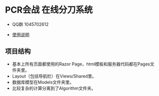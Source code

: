 # PCR会战 在线分刀系统

* QQ群 1045702612

* [使用说明](https://github.com/acaly/PcrBattleChannel/wiki/%E4%BD%BF%E7%94%A8%E8%AF%B4%E6%98%8E)

项目结构
----
* 基本上所有页面都使用的Razor Page，html模板和服务器代码都在Pages文件夹里。
* Layout（包括导航栏）在Views/Shared里。
* 数据库模型在Models文件夹里。
* 比较复杂的计算分离到了Algorithm文件夹。
